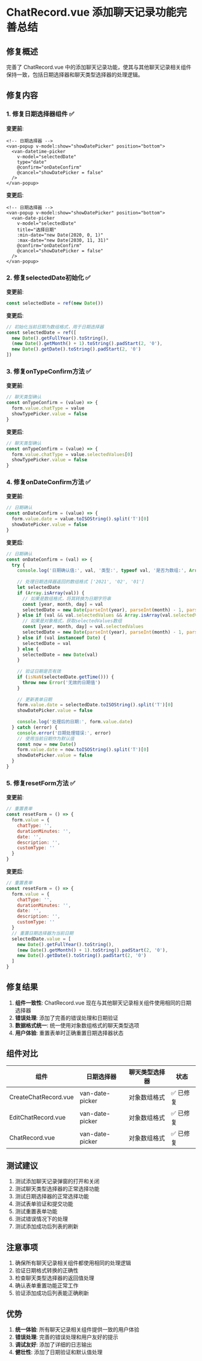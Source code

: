 # ChatRecord.vue 添加聊天记录功能完善总结

## 修复概述
完善了 ChatRecord.vue 中的添加聊天记录功能，使其与其他聊天记录相关组件保持一致，包括日期选择器和聊天类型选择器的处理逻辑。

## 修复内容

### 1. 修复日期选择器组件 ✅

**变更前**:
```vue
<!-- 日期选择器 -->
<van-popup v-model:show="showDatePicker" position="bottom">
  <van-datetime-picker
    v-model="selectedDate"
    type="date"
    @confirm="onDateConfirm"
    @cancel="showDatePicker = false"
  />
</van-popup>
```

**变更后**:
```vue
<!-- 日期选择器 -->
<van-popup v-model:show="showDatePicker" position="bottom">
  <van-date-picker
    v-model="selectedDate"
    title="选择日期"
    :min-date="new Date(2020, 0, 1)"
    :max-date="new Date(2030, 11, 31)"
    @confirm="onDateConfirm"
    @cancel="showDatePicker = false"
  />
</van-popup>
```

### 2. 修复selectedDate初始化 ✅

**变更前**:
```javascript
const selectedDate = ref(new Date())
```

**变更后**:
```javascript
// 初始化当前日期为数组格式，用于日期选择器
const selectedDate = ref([
  new Date().getFullYear().toString(),
  (new Date().getMonth() + 1).toString().padStart(2, '0'),
  new Date().getDate().toString().padStart(2, '0')
])
```

### 3. 修复onTypeConfirm方法 ✅

**变更前**:
```javascript
// 聊天类型确认
const onTypeConfirm = (value) => {
  form.value.chatType = value
  showTypePicker.value = false
}
```

**变更后**:
```javascript
// 聊天类型确认
const onTypeConfirm = (value) => {
  form.value.chatType = value.selectedValues[0]
  showTypePicker.value = false
}
```

### 4. 修复onDateConfirm方法 ✅

**变更前**:
```javascript
// 日期确认
const onDateConfirm = (value) => {
  form.value.date = value.toISOString().split('T')[0]
  showDatePicker.value = false
}
```

**变更后**:
```javascript
// 日期确认
const onDateConfirm = (val) => {
  try {
    console.log('日期确认值:', val, '类型:', typeof val, '是否为数组:', Array.isArray(val))
    
    // 处理日期选择器返回的数组格式 ['2021', '02', '01']
    let selectedDate
    if (Array.isArray(val)) {
      // 如果是数组格式，将其转换为日期字符串
      const [year, month, day] = val
      selectedDate = new Date(parseInt(year), parseInt(month) - 1, parseInt(day))
    } else if (val && val.selectedValues && Array.isArray(val.selectedValues)) {
      // 如果是对象格式，获取selectedValues数组
      const [year, month, day] = val.selectedValues
      selectedDate = new Date(parseInt(year), parseInt(month) - 1, parseInt(day))
    } else if (val instanceof Date) {
      selectedDate = val
    } else {
      selectedDate = new Date(val)
    }
    
    // 验证日期是否有效
    if (isNaN(selectedDate.getTime())) {
      throw new Error('无效的日期值')
    }
    
    // 更新表单日期
    form.value.date = selectedDate.toISOString().split('T')[0]
    showDatePicker.value = false
    
    console.log('处理后的日期:', form.value.date)
  } catch (error) {
    console.error('日期处理错误:', error)
    // 使用当前日期作为默认值
    const now = new Date()
    form.value.date = now.toISOString().split('T')[0]
    showDatePicker.value = false
  }
}
```

### 5. 修复resetForm方法 ✅

**变更前**:
```javascript
// 重置表单
const resetForm = () => {
  form.value = {
    chatType: '',
    durationMinutes: '',
    date: '',
    description: '',
    customType: ''
  }
}
```

**变更后**:
```javascript
// 重置表单
const resetForm = () => {
  form.value = {
    chatType: '',
    durationMinutes: '',
    date: '',
    description: '',
    customType: ''
  }
  // 重置日期选择器为当前日期
  selectedDate.value = [
    new Date().getFullYear().toString(),
    (new Date().getMonth() + 1).toString().padStart(2, '0'),
    new Date().getDate().toString().padStart(2, '0')
  ]
}
```

## 修复结果

1. **组件一致性**: ChatRecord.vue 现在与其他聊天记录相关组件使用相同的日期选择器
2. **错误处理**: 添加了完善的错误处理和日期验证
3. **数据格式统一**: 统一使用对象数组格式的聊天类型选项
4. **用户体验**: 重置表单时正确重置日期选择器状态

## 组件对比

| 组件 | 日期选择器 | 聊天类型选择器 | 状态 |
|------|------------|----------------|------|
| CreateChatRecord.vue | van-date-picker | 对象数组格式 | ✅ 已修复 |
| EditChatRecord.vue | van-date-picker | 对象数组格式 | ✅ 已修复 |
| ChatRecord.vue | van-date-picker | 对象数组格式 | ✅ 已修复 |

## 测试建议

1. 测试添加聊天记录弹窗的打开和关闭
2. 测试聊天类型选择器的正常选择功能
3. 测试日期选择器的正常选择功能
4. 测试表单验证和提交功能
5. 测试重置表单功能
6. 测试错误情况下的处理
7. 测试添加成功后列表的刷新

## 注意事项

1. 确保所有聊天记录相关组件都使用相同的处理逻辑
2. 验证日期格式转换的正确性
3. 检查聊天类型选择器的返回值处理
4. 确认表单重置功能正常工作
5. 验证添加成功后列表能正确刷新

## 优势

1. **统一体验**: 所有聊天记录相关组件提供一致的用户体验
2. **错误处理**: 完善的错误处理和用户友好的提示
3. **调试友好**: 添加了详细的日志输出
4. **健壮性**: 添加了日期验证和默认值处理

